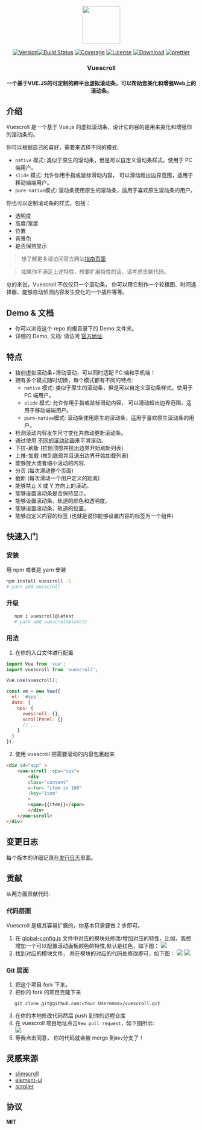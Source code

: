   <p align="center"><a href="https://wangyi7099.github.io/vuescrolljs/zh/"><img width="100" src="https://wangyi7099.github.io/vuescrolljs/logo.png" /></a></p>
<p align="center">
  <a href="https://www.npmjs.com/package/vuescroll"><img src="https://img.shields.io/npm/v/vuescroll.svg" alt="Version"></a><a href="https://circleci.com/gh/wangyi7099/vuescroll/tree/dev"><img src="https://img.shields.io/circleci/project/wangyi7099/vuescroll/dev.svg" alt="Build Status"></a>
  <a href="https://codecov.io/github/wangyi7099/vuescroll?branch=dev"><img src="https://img.shields.io/codecov/c/github/wangyi7099/vuescroll/dev.svg" alt="Coverage"></a>
  <a href="https://www.npmjs.com/package/vuescroll"><img src="https://img.shields.io/npm/l/vuescroll.svg" alt="License"></a>
<a href="https://www.npmjs.com/package/vuescroll"><img src="https://img.shields.io/npm/dm/vuescroll.svg" alt="Download"></a>
<a href="https://github.com/wangyi7099/vuescroll"><img src="https://img.shields.io/badge/code_style-prettier-ff69b4.svg?style=flat-square" alt="prettier"></a>
</p>
<h3 align="center">Vuescroll</h4>
<h4  align="center">一个基于VUE.JS的可定制的跨平台虚拟滚动条，可以帮助您美化和增强Web上的滚动条。</h4>

## 介绍

Vuescroll 是一个基于 Vue.js 的虚拟滚动条，设计它的目的是用来美化和增强你的滚动条的。

你可以根据自己的喜好，需要来选择不同的模式:

* `native` 模式: 类似于原生的滚动条，但是可以自定义滚动条样式，使用于 PC 端用户。
* `slide` 模式: 允许你用手指或鼠标滑动内容， 可以滑动超出边界范围，适用于移动端端用户。
* `pure-native`模式: 滚动条使用原生的滚动条，适用于喜欢原生滚动条的用户。

你也可以定制滚动条的样式，包括：

* 透明度
* 高度/宽度
* 位置
* 背景色
* 是否保持显示

> 想了解更多请访问官方网站[指南页面](https://wangyi7099.github.io/vuescrolljs/zh/)

> 如果你不满足上述特性，想要扩展特性的话，请考虑贡献代码。

总的来说，Vuescroll 不仅仅只一个滚动条， 你可以用它制作一个轮播图、时间选择器、能够自动侦测内容发生变化的一个插件等等。

## Demo & 文档

* 你可以浏览这个 repo 的根目录下的 Demo 文件夹。
* 详细的 Demo, 文档: 请访问 [官方地址](https://wangyi7099.github.io/vuescrolljs/zh/).

## 特点

* 独创虚拟滚动条+滑动滚动，可以同时适配 PC 端和手机端！
* 拥有多个模式随时切换，每个模式都有不同的特点:
  * `native` 模式: 类似于原生的滚动条，但是可以自定义滚动条样式，使用于 PC 端用户。
  * `slide` 模式: 允许你用手指或鼠标滑动内容， 可以滑动超出边界范围，适用于移动端端用户。
  * `pure-native`模式: 滚动条使用原生的滚动条，适用于喜欢原生滚动条的用户。
* 检测滚动内容发生尺寸变化并自动更新滚动条。
* 通过使用 [不同的滚动动画](https://wangyi7099.github.io/vuescrolljs/zh/guide/Configuration.html#scrollpanel)来平滑滚动。
* 下拉-刷新 (拉倒顶部并拉出边界开始刷新列表)
* 上推-加载 (推到底部并且退出边界开始加载列表)
* 能够放大或者缩小滚动的内容.
* 分页 (每次滑动整个页面)
* 截断 (每次滑动一个用户定义的距离)
* 能够禁止 X 或 Y 方向上的滚动。
* 能够设置滚动条是否保持显示。
* 能够设置滚动条，轨道的颜色和透明度。
* 能够设置滚动条，轨道的位置。
* 能够自定义内容的标签 (也就是说你能够设置内容的标签为一个组件)

## 快速入门

### 安装

用 npm 或者是 yarn 安装

```bash
npm install vuescroll -S
# yarn add vuescroll
```

### 升级

```bash
   npm i vuescroll@latest
   # yarn add vuescroll@latest
```

### 用法

1.  在你的入口文件进行配置

```javascript
import Vue from 'vue';
import vuescroll from 'vuescroll';

Vue.use(vuescroll);

const vm = new Vue({
  el: '#app',
  data: {
    ops: {
      vuescroll: {},
      scrollPanel: {}
      // ...
    }
  }
});
```

2.  使用 vuescroll 把需要滚动的内容包裹起来

```html
<div id="app" >
    <vue-scroll :ops="ops">
        <div
        class="content"
        v-for= "item in 100"
        :key="item"
        >
        <span>{{item}}</span>
        </div>
    </vue-scroll>
</div>
```

## 变更日志

每个版本的详细记录在[发行日志](https://github.com/wangyi7099/vuescroll/releases)里面。

## 贡献

从两方面贡献代码:

### 代码层面

Vuescroll 是极其容易扩展的，你基本只需要做 2 步即可。

1.  在 [global-config.js](https://github.com/wangyi7099/vuescroll/blob/dev/src/shared/global-config.js) 文件中对应的模块处修改/增加对应的特性，比如，我想增加一个可以配置滚动面板颜色的特性,默认是红色，如下图：
    ![](https://github.com/wangyi7099/pictureCdn/blob/master/allPic/vuescroll/s1.jpg?raw=true)
2.  找到对应的模块文件， 并在模块的对应的代码处修改即可，如下图：
    ![](https://github.com/wangyi7099/pictureCdn/blob/master/allPic/vuescroll/s2.jpg?raw=true)
    ![](https://github.com/wangyi7099/pictureCdn/blob/master/allPic/vuescroll/s3.jpg?raw=true)

### Git 层面

1.  把这个项目 fork 下来。
2.  把你的 fork 的项目克隆下来

```base
   git clone git@github.com:<Your Usernmae>/vuescroll.git
```

3.  在你的本地修改代码然后 push 到你的远程仓库
4.  在 vuescroll 项目地址点击`New pull request`，如下图所示:<br /><img src="https://github.com/wangyi7099/pictureCdn/blob/master/allPic/others/pr.jpg?raw=true" />
5.  等我点击同意， 你的代码就会被 merge 到`dev`分支了！

## 灵感来源

* [slimscroll](https://github.com/rochal/jQuery-slimScroll)
* [element-ui](https://github.com/ElemeFE/element/tree/dev/packages/scrollbar/src)
* [scroller](https://github.com/pbakaus/scroller)

## 协议

**MIT**
